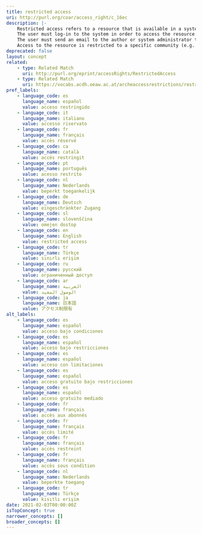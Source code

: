 ```yaml
---
title: restricted access
uri: http://purl.org/coar/access_right/c_16ec
description: |-
    Restricted access refers to a resource that is available in a system but with some type of restriction for full open access. This type of access can occur in a number of different situations. Some examples are described below:
    The user must log-in to the system in order to access the resource
    The user must send an email to the author or system administrator to access the resource
    Access to the resource is restricted to a specific community (e.g. limited to a university community)
deprecated: false
layout: concept
related:
    - type: Related Match
      uri: http://purl.org/eprint/accessRights/RestrictedAccess
    - type: Related Match
      uri: https://vocabs.acdh.oeaw.ac.at/archeaccessrestrictions/restricted
pref_labels:
    - language_code: es
      language_name: español
      value: acceso restringido
    - language_code: it
      language_name: italiano
      value: accesso riservato
    - language_code: fr
      language_name: français
      value: accès réservé
    - language_code: ca
      language_name: català
      value: accés restringit
    - language_code: pt
      language_name: português
      value: acesso restrito
    - language_code: nl
      language_name: Nederlands
      value: beperkt toegankelijk
    - language_code: de
      language_name: Deutsch
      value: eingeschränkter Zugang
    - language_code: sl
      language_name: slovenščina
      value: omejen dostop
    - language_code: en
      language_name: English
      value: restricted access
    - language_code: tr
      language_name: Türkçe
      value: sınırlı erişim
    - language_code: ru
      language_name: русский
      value: ограниченный доступ
    - language_code: ar
      language_name: العربية
      value: الوصول المقيد
    - language_code: ja
      language_name: 日本語
      value: アクセス制限有
alt_labels:
    - language_code: es
      language_name: español
      value: acceso bajo condiciones
    - language_code: es
      language_name: español
      value: acceso bajo restricciones
    - language_code: es
      language_name: español
      value: acceso con limitaciones
    - language_code: es
      language_name: español
      value: acceso gratuito bajo restricciones
    - language_code: es
      language_name: español
      value: acceso gratuito mediado
    - language_code: fr
      language_name: français
      value: accès aux abonnés
    - language_code: fr
      language_name: français
      value: accès limité
    - language_code: fr
      language_name: français
      value: accès restreint
    - language_code: fr
      language_name: français
      value: accès sous condition
    - language_code: nl
      language_name: Nederlands
      value: beperkte toegang
    - language_code: tr
      language_name: Türkçe
      value: kısıtlı erişim
date: 2021-02-03T00:00:00Z
isTopConcept: true
narrower_concepts: []
broader_concepts: []
---
```


